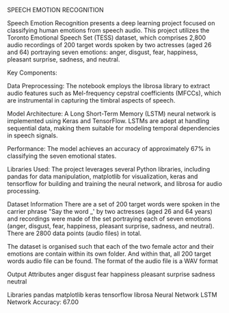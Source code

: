 SPEECH EMOTION RECOGNITION

Speech Emotion Recognition presents a deep learning project focused on classifying human emotions from speech audio. This project utilizes the Toronto Emotional Speech Set (TESS) dataset, which comprises 2,800 audio recordings of 200 target words spoken by two actresses (aged 26 and 64) portraying seven emotions: anger, disgust, fear, happiness, pleasant surprise, sadness, and neutral.

Key Components:

Data Preprocessing: The notebook employs the librosa library to extract audio features such as Mel-frequency cepstral coefficients (MFCCs), which are instrumental in capturing the timbral aspects of speech.

Model Architecture: A Long Short-Term Memory (LSTM) neural network is implemented using Keras and TensorFlow. LSTMs are adept at handling sequential data, making them suitable for modeling temporal dependencies in speech signals.

Performance: The model achieves an accuracy of approximately 67% in classifying the seven emotional states. 

Libraries Used: The project leverages several Python libraries, including pandas for data manipulation, matplotlib for visualization, keras and tensorflow for building and training the neural network, and librosa for audio processing.

Dataset Information
There are a set of 200 target words were spoken in the carrier phrase "Say the word _' by two actresses (aged 26 and 64 years) and recordings were made of the set portraying each of seven emotions (anger, disgust, fear, happiness, pleasant surprise, sadness, and neutral). There are 2800 data points (audio files) in total.

The dataset is organised such that each of the two female actor and their emotions are contain within its own folder. And within that, all 200 target words audio file can be found. The format of the audio file is a WAV format

Output Attributes
anger
disgust
fear
happiness
pleasant surprise
sadness
neutral

Libraries
pandas
matplotlib
keras
tensorflow
librosa
Neural Network
LSTM Network
Accuracy: 67.00
